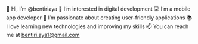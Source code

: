 👋 Hi, I’m @bentiriaya
👀 I’m interested in digital development
💻 I’m a mobile app developer
🚀 I’m passionate about creating user-friendly applications
📚 I love learning new technologies and improving my skills
📫 You can reach me at bentiri.aya1@gmail.com

